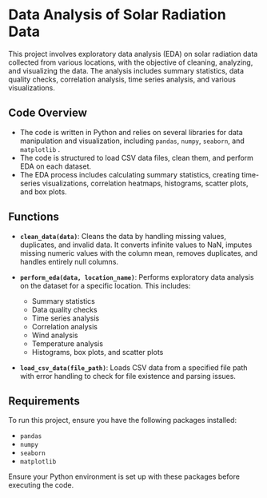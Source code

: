 # Data Analysis of Solar Radiation Data

This project involves exploratory data analysis (EDA) on solar radiation data collected from various locations, with the objective of cleaning, analyzing, and visualizing the data. The analysis includes summary statistics, data quality checks, correlation analysis, time series analysis, and various visualizations.

## Code Overview

- The code is written in Python and relies on several libraries for data manipulation and visualization, including `pandas`, `numpy`, `seaborn`, and `matplotlib` .
- The code is structured to load CSV data files, clean them, and perform EDA on each dataset.
- The EDA process includes calculating summary statistics, creating time-series visualizations, correlation heatmaps, histograms, scatter plots, and box plots.

## Functions

- **`clean_data(data)`**: Cleans the data by handling missing values, duplicates, and invalid data. It converts infinite values to NaN, imputes missing numeric values with the column mean, removes duplicates, and handles entirely null columns.
- **`perform_eda(data, location_name)`**: Performs exploratory data analysis on the dataset for a specific location. This includes:

  - Summary statistics
  - Data quality checks
  - Time series analysis
  - Correlation analysis
  - Wind analysis
  - Temperature analysis
  - Histograms, box plots, and scatter plots

- **`load_csv_data(file_path)`**: Loads CSV data from a specified file path with error handling to check for file existence and parsing issues.

## Requirements

To run this project, ensure you have the following packages installed:

- `pandas`
- `numpy`
- `seaborn`
- `matplotlib`

Ensure your Python environment is set up with these packages before executing the code.
